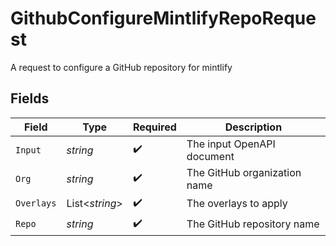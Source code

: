 # GithubConfigureMintlifyRepoRequest

A request to configure a GitHub repository for mintlify


## Fields

| Field                        | Type                         | Required                     | Description                  |
| ---------------------------- | ---------------------------- | ---------------------------- | ---------------------------- |
| `Input`                      | *string*                     | :heavy_check_mark:           | The input OpenAPI document   |
| `Org`                        | *string*                     | :heavy_check_mark:           | The GitHub organization name |
| `Overlays`                   | List<*string*>               | :heavy_check_mark:           | The overlays to apply        |
| `Repo`                       | *string*                     | :heavy_check_mark:           | The GitHub repository name   |
